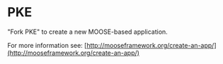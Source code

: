 PKE
=====

"Fork PKE" to create a new MOOSE-based application.

For more information see: [http://mooseframework.org/create-an-app/](http://mooseframework.org/create-an-app/)
